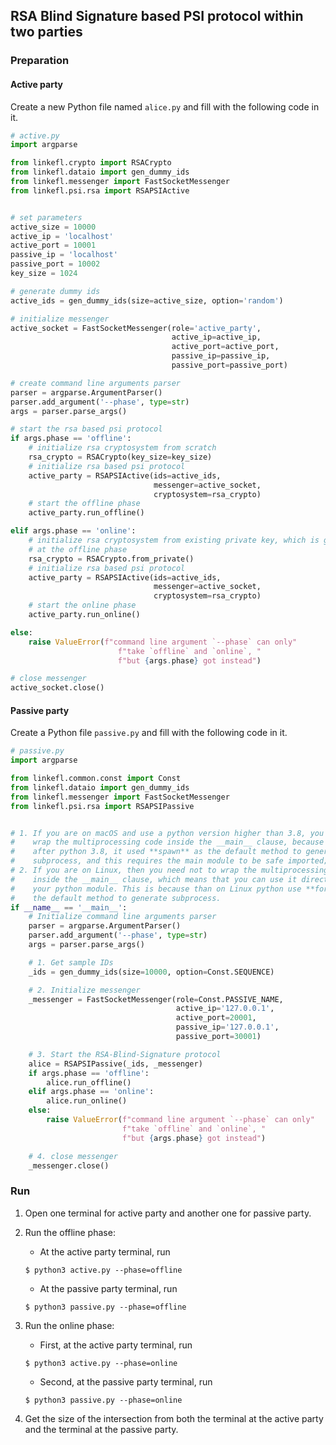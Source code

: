 ## RSA Blind Signature based PSI protocol within two parties

### Preparation

#### Active party

Create a new Python file named `alice.py` and fill with the following code in it.

```python
# active.py
import argparse

from linkefl.crypto import RSACrypto
from linkefl.dataio import gen_dummy_ids
from linkefl.messenger import FastSocketMessenger
from linkefl.psi.rsa import RSAPSIActive


# set parameters
active_size = 10000
active_ip = 'localhost'
active_port = 10001
passive_ip = 'localhost'
passive_port = 10002
key_size = 1024

# generate dummy ids
active_ids = gen_dummy_ids(size=active_size, option='random')

# initialize messenger
active_socket = FastSocketMessenger(role='active_party',
                                    active_ip=active_ip,
                                    active_port=active_port,
                                    passive_ip=passive_ip,
                                    passive_port=passive_port)

# create command line arguments parser
parser = argparse.ArgumentParser()
parser.add_argument('--phase', type=str)
args = parser.parse_args()

# start the rsa based psi protocol
if args.phase == 'offline':
    # initialize rsa cryptosystem from scratch
    rsa_crypto = RSACrypto(key_size=key_size)
    # initialize rsa based psi protocol
    active_party = RSAPSIActive(ids=active_ids,
                                messenger=active_socket,
                                cryptosystem=rsa_crypto)
    # start the offline phase
    active_party.run_offline()

elif args.phase == 'online':
    # initialize rsa cryptosystem from existing private key, which is generated
    # at the offline phase
    rsa_crypto = RSACrypto.from_private()
    # initialize rsa based psi protocol
    active_party = RSAPSIActive(ids=active_ids,
                                messenger=active_socket,
                                cryptosystem=rsa_crypto)
    # start the online phase
    active_party.run_online()

else:
    raise ValueError(f"command line argument `--phase` can only"
                        f"take `offline` and `online`, "
                        f"but {args.phase} got instead")

# close messenger
active_socket.close()

```

#### Passive party

Create a Python file `passive.py` and fill with the following code in it.

``` python
# passive.py
import argparse

from linkefl.common.const import Const
from linkefl.dataio import gen_dummy_ids
from linkefl.messenger import FastSocketMessenger
from linkefl.psi.rsa import RSAPSIPassive


# 1. If you are on macOS and use a python version higher than 3.8, you should
#    wrap the multiprocessing code inside the __main__ clause, because on macOS
#    after python 3.8, it used **spawn** as the default method to generate
#    subprocess, and this requires the main module to be safe imported;
# 2. If you are on Linux, then you need not to wrap the multiprocessing code
#    inside the __main__ clause, which means that you can use it directly inside
#    your python module. This is because than on Linux python use **fork** as
#    the default method to generate subprocess.
if __name__ == '__main__':
    # Initialize command line arguments parser
    parser = argparse.ArgumentParser()
    parser.add_argument('--phase', type=str)
    args = parser.parse_args()

    # 1. Get sample IDs
    _ids = gen_dummy_ids(size=10000, option=Const.SEQUENCE)

    # 2. Initialize messenger
    _messenger = FastSocketMessenger(role=Const.PASSIVE_NAME,
                                     active_ip='127.0.0.1',
                                     active_port=20001,
                                     passive_ip='127.0.0.1',
                                     passive_port=30001)

    # 3. Start the RSA-Blind-Signature protocol
    alice = RSAPSIPassive(_ids, _messenger)
    if args.phase == 'offline':
        alice.run_offline()
    elif args.phase == 'online':
        alice.run_online()
    else:
        raise ValueError(f"command line argument `--phase` can only"
                         f"take `offline` and `online`, "
                         f"but {args.phase} got instead")

    # 4. close messenger
    _messenger.close()
```

### Run

1. Open one terminal for active party and another one for passive party.

2. Run the offline phase:
    * At the active party terminal, run
    ```shell script
    $ python3 active.py --phase=offline
    ```
    * At the passive party terminal, run
    ```shell script
    $ python3 passive.py --phase=offline
    ```

3. Run the online phase:
    * First, at the active party terminal, run
    ```shell script
    $ python3 active.py --phase=online
    ```
    * Second, at the passive party terminal, run
    ```shell script
    $ python3 passive.py --phase=online
    ```

4. Get the size of the intersection from both the terminal at
the active party and the terminal at the passive party.
